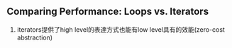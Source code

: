 ## Comparing Performance: Loops vs. Iterators
1. iterators提供了high level的表達方式也能有low level具有的效能(zero-cost abstraction)
